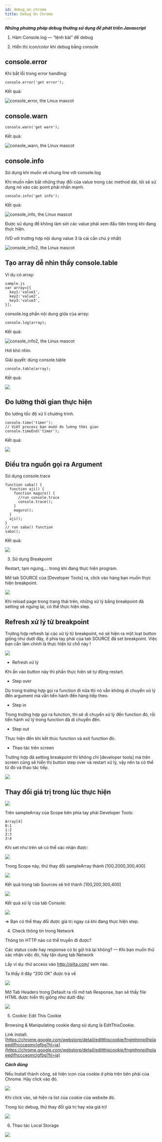 ```yaml
---
id: debug_on_chrome
title: Debug On Chrome
---
```


***Những phương pháp debug thường sử dụng để phát triển Javascript***

1. Hàm Console.log — “lệnh bài” để debug

2. Hiển thị icon/color khi debug bằng console

## console.error

Khi bắt lỗi trong error handling:

```
console.error('get error');
```

Kết quả:

![console_error, the Linux mascot](/img/console_error.png)

## console.warn

```
console.warn('get warn');
```

Kết quả:

![console_warn, the Linux mascot](/img/console_warn.png)

## console.info

Sử dụng khi muốn vẽ chung line với console.log

Khi muốn nắm bắt những thay đổi của value trong các method dài, tôi sẽ sử dụng nó vào các point phải nhấn mạnh.

```
console.info('get info');
```

Kết quả:

![console_info, the Linux mascot](/img/console_info.png)

Được sử dụng để không làm sót các value phải xem đầu tiên trong khi đang thực hiện.

(VD với trường hợp nội dung value 3 là cái cần chú ý nhất)

![console_info2, the Linux mascot](/img/console_info2.png)

## Tạo array dễ nhìn thấy console.table

Ví dụ có array:

```
sample.js
var array=[{
  key1:'value1',
  key2:'value2',
  key3:'value3',
}];
```

console.log phần nội dung giữa của array:

```
console.log(array);
```

Kết quả:

![console_info2, the Linux mascot](/img/console_log2.png)

Hơi khó nhìn.

Giải quyết: dùng console.table

```
console.table(array);
```

Kết quả:

![](/img/console_table.png)

## Đo lường thời gian thực hiện

Đo lường tốc độ xử lí chương trình.

```
console.time('timer');
// Viết process bạn muốn đo lường thời gian
console.timeEnd('timer');
```

Kết quả:

![](/img/console_time.png)

## Điều tra nguồn gọi ra Argument

Sử dụng console.trace

```
function saba() {
  function aji() {
    function maguro() {
      //run console.trace
      console.trace();
    }
    maguro();
  }
  aji();
}
// run saba() function
saba();
```

Kết quả:

![](/img/console_trace.png)

3. Sử dụng Breakpoint

Restart, tạm ngưng,... trong khi đang thực hiện program.

Mở tab SOURCE của [Developer Tools] ra, click vào hàng bạn muốn thực hiện breakpoint.

![](/img/breakpoint.png)

Khi reload page trong trạng thái trên, những xử lý bằng breakpoint đã setting sẽ ngưng lại, có thể thực hiện step.

## Refresh xử lý từ breakpoint

Trường hợp refresh lại các xử lý từ breakpoint, nó sẽ hiện ra một loạt button giống như dưới đây, ở phía tay phải của tab SOURCE đã set breakpoint. Việc bạn cần làm chính là thực hiện từ chỗ này !

![](/img/breakpoint_2.png)

- Refresh xử lý

Khi ấn vào button này thì phần thực hiện sẽ tự động restart.

- Step over

Dù trong trường hợp gọi ra function đi nữa thì nó vẫn không di chuyển xử lý đến argument mà vẫn tiến hành đến hàng tiếp theo.

- Step in

Trong trường hợp gọi ra function, thì sẽ di chuyển xử lý đến function đó, rồi tiến hành xử lý trong function đã di chuyển đến.

- Step out

Thực hiện đến khi kết thúc function và exit function đó.

- Thao tác trên screen

Trường hợp đã setting breakpoint thì không chỉ [developer tools] mà trên screen cũng sẽ hiển thị button step over và restart xử lý, vậy nên ta có thể từ đó và thao tác tiếp.

![](/img/breakpoint_3.png)

## Thay đổi giá trị trong lúc thực hiện

![](/img/change_value.png)

Trên sampleArray của Scope bên phía tay phải Developer Tools:

```
Array[4]
0:1
1:2
2:3
3:4
```

Khi set như trên sẽ có thể xác nhận được:

![](/img/change_value2.png)

Trong Scope này, thử thay đổi sampleArray thành [100,2000,300,400]

![](/img/change_value3.png)

Kết quả trong tab Sources sẽ trở thành [100,200,300,400]

![](/img/change_value4.png)

Kết quả xử lý của tab Console:

![](/img/change_value5.png)

=> Bạn có thể thay đổi được giá trị ngay cả khi đang thực hiện step.

4. Check thông tin trong Network

Thông tin HTTP nào có thể truyền đi được?

Các status code hay response có bị gửi trả lại không? — Khi bạn muốn thử xác nhận việc đó, hãy tận dụng tab Network

Lấy ví dụ: thử access vào http://qiita.com/ xem nào.

Ta thấy ở đây “200 OK” được trả về

![](/img/network.png)

Mở Tab Headers trong Default ra rồi mở tab Response, bạn sẽ thấy file HTML được hiển thị giống như dưới đây:

![](/img/network2.png)

5. Cookie: Edit This Cookie

Browsing & Manipulating cookie đang sử dụng là EditThisCookie.

Link install: [https://chrome.google.com/webstore/detail/editthiscookie/fngmhnnpilhplaeedifhccceomclgfbg?hl=ja](https://chrome.google.com/webstore/detail/editthiscookie/fngmhnnpilhplaeedifhccceomclgfbg?hl=ja) 

***Cách dùng***

Nếu Install thành công, sẽ hiện icon của cookie ở phía trên bên phải của Chrome. Hãy click vào đó.

![](/img/cookies.png)

Khi click vào, sẽ hiện ra list của cookie của website đó.

Trong lúc debug, thử thay đổi giá trị hay xóa giá trị!

![](/img/cookies2.png)

6. Thao tác Local Storage

![](/img/local_storage.png)